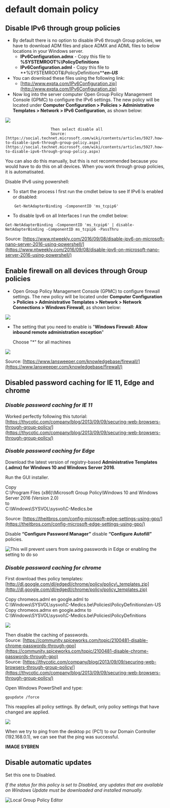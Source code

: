 # default domain policy

## Disable IPv6 through group policies

* By default there is no option to disable IPv6 through Group policies, we have to download ADM files and place ADMX and ADML files to below locations in your Windows server.
  * **IPv6Configuration.admx** - Copy this file to **%SYSTEMROOT%\PolicyDefinitions**
  * **IPv6Configuration.adml** - Copy this file to **%SYSTEMROOT&\PolicyDefinitions\**_**en-US**_
* You can download these files using the following link:
  * [http://www.expta.com/IPv6Configuration.zip](http://www.expta.com/IPv6Configuration.zip)
* Now log into the server computer Open Group Policy Management Console \(GPMC\) to configure the IPv6 settings. The new policy will be located under **Computer Configuration &gt; Policies &gt; Administrative Templates &gt; Network &gt; IPv6 Configuration**, as shown below:

![](../../.gitbook/assets/image%20%284%29.png)

                        Then select disable all  
                        Source: [https://social.technet.microsoft.com/wiki/contents/articles/5927.how-to-disable-ipv6-through-group-policy.aspx](https://social.technet.microsoft.com/wiki/contents/articles/5927.how-to-disable-ipv6-through-group-policy.aspx)

You can also do this manually, but this is not recommended because you would have to do this on all devices. When you work through group policies, it is automatisated.

Disable IPv6 using powershell: 

* To start the process I first run the cmdlet below to see If IPv6 Is enabled or disabled:

```text
    Get-NetAdapterBinding -ComponentID 'ms_tcpip6'
```

* To disable Ipv6 on all Interfaces I run the cmdlet below:

```text
Get-NetAdapterBinding -ComponentID 'ms_tcpip6' | disable-NetAdapterBinding -ComponentID ms_tcpip6 -PassThru
```

Source: [https://www.ntweekly.com/2016/09/08/disable-ipv6-on-microsoft-nano-server-2016-using-powershell/](https://www.ntweekly.com/2016/09/08/disable-ipv6-on-microsoft-nano-server-2016-using-powershell/)



## Enable firewall on all devices through Group policies

* Open Group Policy Management Console \(GPMC\) to configure firewall settings. The new policy will be located under **Computer Configuration &gt; Policies &gt; Administrative Templates &gt; Network &gt; Network Connections &gt; Windows Firewall**, as shown below:

![](../../.gitbook/assets/image%20%288%29.png)

* The setting that you need to enable is "**Windows Firewall: Allow inbound remote administration exception**"

  Choose "\*" for all machines

![](../../.gitbook/assets/firewall%20%281%29.PNG)

Source: [https://www.lansweeper.com/knowledgebase/firewall/](https://www.lansweeper.com/knowledgebase/firewall/)

## Disabled password caching for IE 11, Edge and chrome

### _Disable password caching for IE 11_

Worked perfectly following this tutorial:  
[https://thycotic.com/company/blog/2013/09/09/securing-web-browsers-through-group-policy/](https://thycotic.com/company/blog/2013/09/09/securing-web-browsers-through-group-policy/)

### _Disable password caching for Edge_

Download the latest version of registry-based **Administrative Templates \(.admx\) for Windows 10 and Windows Server 2016**_._

Run the GUI installer.

Copy   
C:\Program Files \(x86\)\Microsoft Group Policy\Windows 10 and Windows Server 2016 \(Version 2.0\)   
to   
C:\Windows\SYSVOL\sysvol\C-Medics.be

Source: [https://theitbros.com/config-microsoft-edge-settings-using-gpo/](https://theitbros.com/config-microsoft-edge-settings-using-gpo/)

 Disable **“Configure Password Manager”** disable **“Configure Autofill”** policies.

![This will prevent users from saving passwords in Edge or enabling the setting to do so](../../.gitbook/assets/image%20%2815%29.png)

### _Disable password caching for chrome_

First download thes policy templates: [http://dl.google.com/dl/edgedl/chrome/policy/policy\_templates.zip](http://dl.google.com/dl/edgedl/chrome/policy/policy_templates.zip)

Copy chromeos.adml en google.adml to  
       C:\Windows\SYSVOL\sysvol\C-Medics.be\Policies\PolicyDefinitions\en-US  
Copy chromeos.admx en google.admx to  
       C:\Windows\SYSVOL\sysvol\C-Medics.be\Policies\PolicyDefinitions  


![](../../.gitbook/assets/image%20%289%29.png)

Then disable the caching of passwords.  
Source: [https://community.spiceworks.com/topic/2100481-disable-chrome-passwords-through-gpo](https://community.spiceworks.com/topic/2100481-disable-chrome-passwords-through-gpo)  
Source: [https://thycotic.com/company/blog/2013/09/09/securing-web-browsers-through-group-policy/](https://thycotic.com/company/blog/2013/09/09/securing-web-browsers-through-group-policy/)

Open Windows PowerShell and type:

```text
gpupdate /force
```

 This reapplies all policy settings. By default, only policy settings that have changed are applied.

![](../../.gitbook/assets/11.PNG)

When we try to ping from the desktop pc \(PC1\) to our Domain Controller \(192.168.0.1\), we can see that the ping was successful.

**IMAGE SYBREN**

## Disable automatic updates

Set this one to Disabled.

_If the status for this policy is set to Disabled, any updates that are available on Windows Update must be downloaded and installed manually._

![Local Group Policy Editor](../../.gitbook/assets/950668.jpeg)

